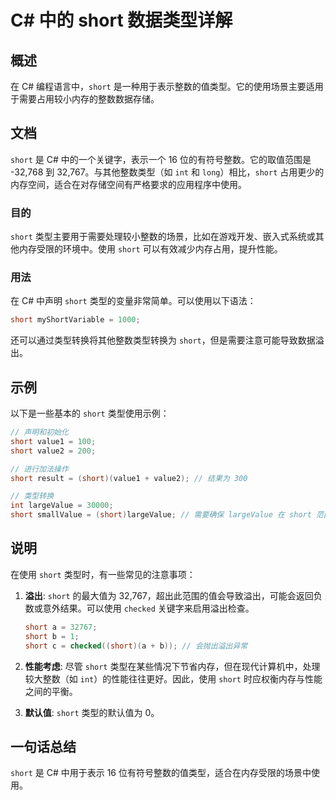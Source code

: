 <!--
Meta Description: # C# 中的 short 数据类型详解 ## 概述 在 C# 编程语言中，`short` 是一种用于表示整数的值类型。它的使用场景主要适用于需要占用较小内存的整数数据存储。 ## 文档 `short` 是 C# 中的一个关键字，表示一个 16 位的有符号整数。它的取值范围是 -32,768 到 3...
Meta Keywords: short, int, csharp, largevalue, 767
-->

# C# 中的 short 数据类型详解

## 概述
在 C# 编程语言中，`short` 是一种用于表示整数的值类型。它的使用场景主要适用于需要占用较小内存的整数数据存储。

## 文档
`short` 是 C# 中的一个关键字，表示一个 16 位的有符号整数。它的取值范围是 -32,768 到 32,767。与其他整数类型（如 `int` 和 `long`）相比，`short` 占用更少的内存空间，适合在对存储空间有严格要求的应用程序中使用。

### 目的
`short` 类型主要用于需要处理较小整数的场景，比如在游戏开发、嵌入式系统或其他内存受限的环境中。使用 `short` 可以有效减少内存占用，提升性能。

### 用法
在 C# 中声明 `short` 类型的变量非常简单。可以使用以下语法：

```csharp
short myShortVariable = 1000;
```

还可以通过类型转换将其他整数类型转换为 `short`，但是需要注意可能导致数据溢出。

## 示例
以下是一些基本的 `short` 类型使用示例：

```csharp
// 声明和初始化
short value1 = 100;
short value2 = 200;

// 进行加法操作
short result = (short)(value1 + value2); // 结果为 300

// 类型转换
int largeValue = 30000;
short smallValue = (short)largeValue; // 需要确保 largeValue 在 short 范围内
```

## 说明
在使用 `short` 类型时，有一些常见的注意事项：

1. **溢出**: `short` 的最大值为 32,767，超出此范围的值会导致溢出，可能会返回负数或意外结果。可以使用 `checked` 关键字来启用溢出检查。
   
   ```csharp
   short a = 32767;
   short b = 1;
   short c = checked((short)(a + b)); // 会抛出溢出异常
   ```

2. **性能考虑**: 尽管 `short` 类型在某些情况下节省内存，但在现代计算机中，处理较大整数（如 `int`）的性能往往更好。因此，使用 `short` 时应权衡内存与性能之间的平衡。

3. **默认值**: `short` 类型的默认值为 0。

## 一句话总结
`short` 是 C# 中用于表示 16 位有符号整数的值类型，适合在内存受限的场景中使用。
